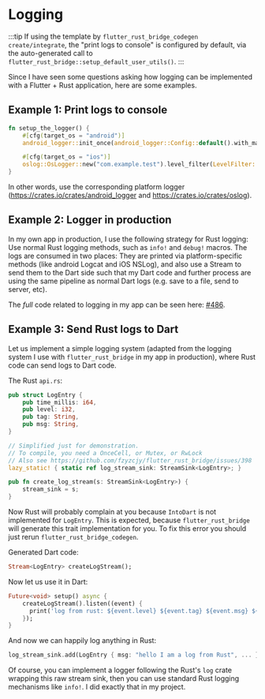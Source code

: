 # Logging

:::tip
If using the template by `flutter_rust_bridge_codegen create/integrate`, the "print logs to console" is configured by default,
via the auto-generated call to `flutter_rust_bridge::setup_default_user_utils()`.
:::

Since I have seen some questions asking how logging can be implemented with a Flutter + Rust application, here are some examples.

## Example 1: Print logs to console

```rust
fn setup_the_logger() {
    #[cfg(target_os = "android")]
    android_logger::init_once(android_logger::Config::default().with_max_level(LevelFilter::Trace));

    #[cfg(target_os = "ios")]
    oslog::OsLogger::new("com.example.test").level_filter(LevelFilter::Trace).init().unwrap();
}
```

In other words, use the corresponding platform logger
(https://crates.io/crates/android_logger and https://crates.io/crates/oslog).

## Example 2: Logger in production

In my own app in production, I use the following strategy for Rust logging: Use normal Rust logging methods, such as `info!` and `debug!` macros. The logs are consumed in two places: They are printed via platform-specific methods (like android Logcat and iOS NSLog), and also use a Stream to send them to the Dart side such that my Dart code and further process are using the same pipeline as normal Dart logs (e.g. save to a file, send to server, etc).

The *full* code related to logging in my app can be seen here: [#486](https://github.com/fzyzcjy/flutter_rust_bridge/issues/486).

## Example 3: Send Rust logs to Dart

Let us implement a simple logging system (adapted from the logging system I use with `flutter_rust_bridge` in my app in production), where Rust code can send logs to Dart code.

The Rust `api.rs`:

```rust
pub struct LogEntry {
    pub time_millis: i64,
    pub level: i32,
    pub tag: String,
    pub msg: String,
}

// Simplified just for demonstration.
// To compile, you need a OnceCell, or Mutex, or RwLock
// Also see https://github.com/fzyzcjy/flutter_rust_bridge/issues/398
lazy_static! { static ref log_stream_sink: StreamSink<LogEntry>; }

pub fn create_log_stream(s: StreamSink<LogEntry>) {
    stream_sink = s;
}
```

Now Rust will probably complain at you because `IntoDart` is not implemented for `LogEntry`. This is expected, because `flutter_rust_bridge` will generate this trait implementation for you.
To fix this error you should just rerun `flutter_rust_bridge_codegen`.


Generated Dart code:

```Dart
Stream<LogEntry> createLogStream();
```

Now let us use it in Dart:

```dart
Future<void> setup() async {
    createLogStream().listen((event) {
      print('log from rust: ${event.level} ${event.tag} ${event.msg} ${event.timeMillis}');
    });
}
```

And now we can happily log anything in Rust:

```rust
log_stream_sink.add(LogEntry { msg: "hello I am a log from Rust", ... })
```

Of course, you can implement a logger following the Rust's `log` crate wrapping this raw stream sink, then you can use standard Rust logging mechanisms like `info!`. I did exactly that in my project.
